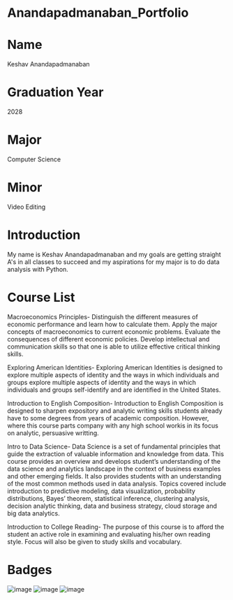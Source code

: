 # Anandapadmanaban_Portfolio
# Name
Keshav Anandapadmanaban
# Graduation Year
2028
# Major
Computer Science
# Minor 
Video Editing
# Introduction
My name is Keshav Anandapadmanaban and my goals are getting straight A's in all classes to succeed and my aspirations for my major is to do data analysis with Python.
# Course List
Macroeconomics Principles- Distinguish the different measures of economic performance and learn how to calculate them. Apply the major concepts of macroeconomics to current economic problems. Evaluate the consequences of different economic policies. Develop intellectual and communication skills so that one is able to utilize effective critical thinking skills.

Exploring American Identities- Exploring American Identities is designed to explore multiple aspects of identity and the ways in which individuals and groups explore multiple aspects of identity and the ways in which individuals and groups self-identify and are identified in the United States. 

Introduction to English Composition- Introduction to English Composition is designed to sharpen expository and analytic writing skills students already have to some degrees from years of academic composition. However, where this course parts company with any high school workis in its focus on analytic, persuasive writting. 

Intro to Data Science- Data Science is a set of fundamental principles that guide the extraction of valuable information and knowledge from data. This course provides an overview and develops student’s understanding of the data science and analytics landscape in the context of business examples and other emerging fields. It also provides students with an understanding of the most common methods used in data analysis. Topics covered include introduction to predictive modeling, data visualization, probability distributions, Bayes’ theorem, statistical inference, clustering analysis, decision analytic thinking, data and business strategy, cloud storage and big data analytics.

Introduction to College Reading- The purpose of this course is to afford the student an active role in examining and evaluating his/her own reading style. Focus will also be given to study skills and vocabulary.
# Badges
![image](https://github.com/user-attachments/assets/4416ebd8-8ec0-4b01-bd66-36e1f4e8e8cc)
![image](https://github.com/user-attachments/assets/5f4a402b-d1e1-4b31-abf7-3814a056b7a0)
![image](https://github.com/user-attachments/assets/ee138216-9299-47ea-9145-434510522e4b)

